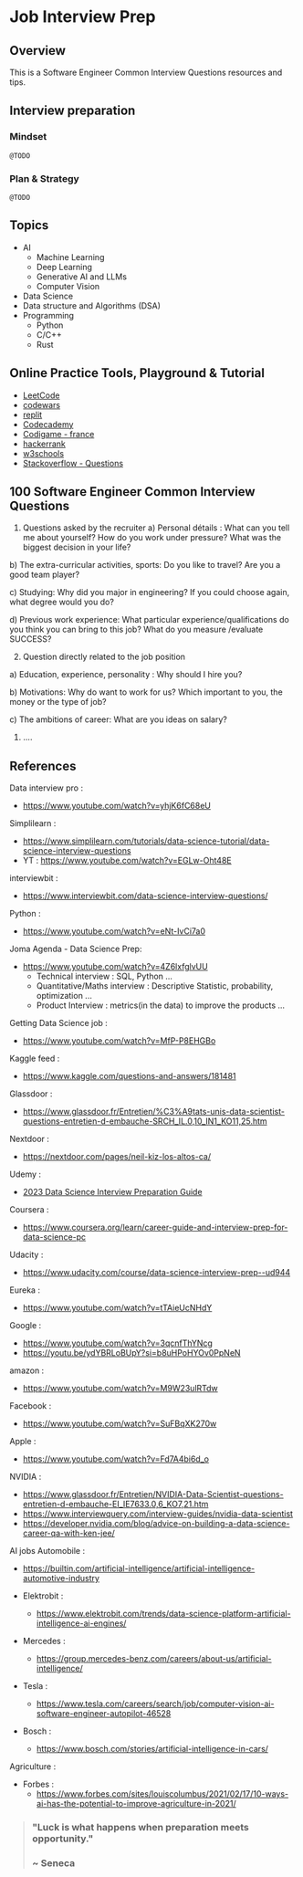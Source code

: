 # Job Interview Prep

## Overview

This is a Software Engineer Common Interview Questions resources and tips.

## Interview preparation 

### Mindset

```
@TODO
```

### Plan & Strategy

```
@TODO
```


## Topics

- AI 
  - Machine Learning
  - Deep Learning
  - Generative AI and LLMs
  - Computer Vision
- Data Science
- Data structure and Algorithms (DSA)
- Programming 
  - Python
  - C/C++
  - Rust

## Online Practice Tools, Playground & Tutorial

- [LeetCode](https://leetcode.com/)
- [codewars](https://www.codewars.com/)
- [replit](replit.com)
- [Codecademy](https://www.codecademy.com/)
- [Codigame - france](https://www.codingame.com/)
- [hackerrank](https://www.hackerrank.com/)
- [w3schools](https://www.w3schools.com/)
- [Stackoverflow - Questions](https://stackoverflow.com/questions)

## 100 Software Engineer Common Interview Questions

1. Questions asked by the recruiter
a) Personal détails :
What can you tell me about yourself?
How do you work under pressure? 
What was the biggest decision in your life?

b) The extra-curricular activities, sports:
Do you like to travel?
Are you a good team player?

c) Studying:
Why did you major in engineering? 
If you could choose again, what degree would you do?

d) Previous work experience: 
What particular experience/qualifications do you think you can bring to this job? 
What do you measure /evaluate SUCCESS?

2. Question directly related to the job position 

a) Education, experience, personality :
Why should I hire you?

b) Motivations:
Why do want to work for us? 
Which important to you, the money or the type of job?

c) The ambitions of career:
What are you ideas on salary? 
1. ....


## References 

Data interview pro :
- https://www.youtube.com/watch?v=yhjK6fC68eU

Simplilearn : 

- https://www.simplilearn.com/tutorials/data-science-tutorial/data-science-interview-questions
- YT : https://www.youtube.com/watch?v=EGLw-Oht48E 

interviewbit : 
- https://www.interviewbit.com/data-science-interview-questions/

Python : 
- https://www.youtube.com/watch?v=eNt-IvCi7a0

Joma Agenda - Data Science Prep: 

- https://www.youtube.com/watch?v=4Z6lxfglvUU
  - Technical interview : SQL, Python ...
  - Quantitative/Maths interview : Descriptive Statistic, probability, optimization ...
  - Product Interview : metrics(in the data) to improve the products ...

Getting Data Science job : 
- https://www.youtube.com/watch?v=MfP-P8EHGBo

Kaggle feed : 
- https://www.kaggle.com/questions-and-answers/181481

Glassdoor : 
- https://www.glassdoor.fr/Entretien/%C3%A9tats-unis-data-scientist-questions-entretien-d-embauche-SRCH_IL.0,10_IN1_KO11,25.htm

Nextdoor : 
- https://nextdoor.com/pages/neil-kiz-los-altos-ca/

Udemy : 
- [2023 Data Science Interview Preparation Guide](https://www.udemy.com/course/data-science-interview-preparation-guide/?utm_source=adwords&utm_medium=udemyads&utm_campaign=LongTail_la.EN_cc.ROW&utm_content=deal4584&utm_term=_._ag_77879424134_._ad_535397245863_._kw__._de_c_._dm__._pl__._ti_dsa-1007766171312_._li_9056265_._pd__._&matchtype=&gclid=Cj0KCQjwgO2XBhCaARIsANrW2X16YsC2TClV0bzUHRRd5CsqZDqAYCt93D-4PMU6dzJj80OnxOmuQtsaAvojEALw_wcB)

Coursera : 
- https://www.coursera.org/learn/career-guide-and-interview-prep-for-data-science-pc

Udacity : 
- https://www.udacity.com/course/data-science-interview-prep--ud944

Eureka :
- https://www.youtube.com/watch?v=tTAieUcNHdY

Google : 
- https://www.youtube.com/watch?v=3qcnfThYNcg
- https://youtu.be/ydYBRLoBUpY?si=b8uHPoHYOv0PpNeN

amazon : 
- https://www.youtube.com/watch?v=M9W23ulRTdw

Facebook : 
- https://www.youtube.com/watch?v=SuFBqXK270w

Apple : 
- https://www.youtube.com/watch?v=Fd7A4bi6d_o

NVIDIA : 
- https://www.glassdoor.fr/Entretien/NVIDIA-Data-Scientist-questions-entretien-d-embauche-EI_IE7633.0,6_KO7,21.htm
- https://www.interviewquery.com/interview-guides/nvidia-data-scientist
- https://developer.nvidia.com/blog/advice-on-building-a-data-science-career-qa-with-ken-jee/

AI jobs Automobile : 

- https://builtin.com/artificial-intelligence/artificial-intelligence-automotive-industry

- Elektrobit : 
  - https://www.elektrobit.com/trends/data-science-platform-artificial-intelligence-ai-engines/
- Mercedes : 
  - https://group.mercedes-benz.com/careers/about-us/artificial-intelligence/
- Tesla : 
  - https://www.tesla.com/careers/search/job/computer-vision-ai-software-engineer-autopilot-46528
- Bosch : 
  - https://www.bosch.com/stories/artificial-intelligence-in-cars/

Agriculture : 

- Forbes : 
  - https://www.forbes.com/sites/louiscolumbus/2021/02/17/10-ways-ai-has-the-potential-to-improve-agriculture-in-2021/

> ### "Luck is what happens when preparation meets opportunity."
> ### ~ Seneca 

